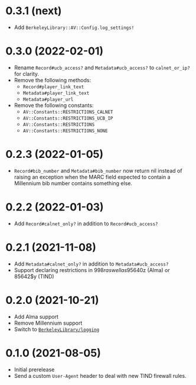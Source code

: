 # 0.3.1 (next)

- Add `BerkeleyLibrary::AV::Config.log_settings!`

# 0.3.0 (2022-02-01)

- Rename `Record#ucb_access?` and `Metadata#ucb_access?` to `calnet_or_ip?` for clarity.
- Remove the following methods:
  - `Record#player_link_text`
  - `Metadata#player_link_text`
  - `Metadata#player_url`
- Remove the following constants:
  - `AV::Constants::RESTRICTIONS_CALNET` 
  - `AV::Constants::RESTRICTIONS_UCB_IP`
  - `AV::Constants::RESTRICTIONS`
  - `AV::Constants::RESTRICTIONS_NONE`

# 0.2.3 (2022-01-05)

- `Record#bib_number` and `Metadata#bib_number` now return nil instead of raising an
  exception when the MARC field expected to contain a Millennium bib number contains
  something else.

# 0.2.2 (2022-01-03)

- Add `Record#calnet_only?` in addition to `Record#ucb_access?`

# 0.2.1 (2021-11-08)

- Add `Metadata#calnet_only?` in addition to `Metadata#ucb_access?`
- Support declaring restrictions in 998$r as well as 95640$z (Alma) or 85642$y (TIND)

# 0.2.0 (2021-10-21)

- Add Alma support
- Remove Millennium support
- Switch to [`BerkeleyLibrary/logging`](https://github.com/BerkeleyLibrary/logging)

# 0.1.0 (2021-08-05)

- Initial prerelease
- Send a custom `User-Agent` header to deal with new TIND firewall rules.

